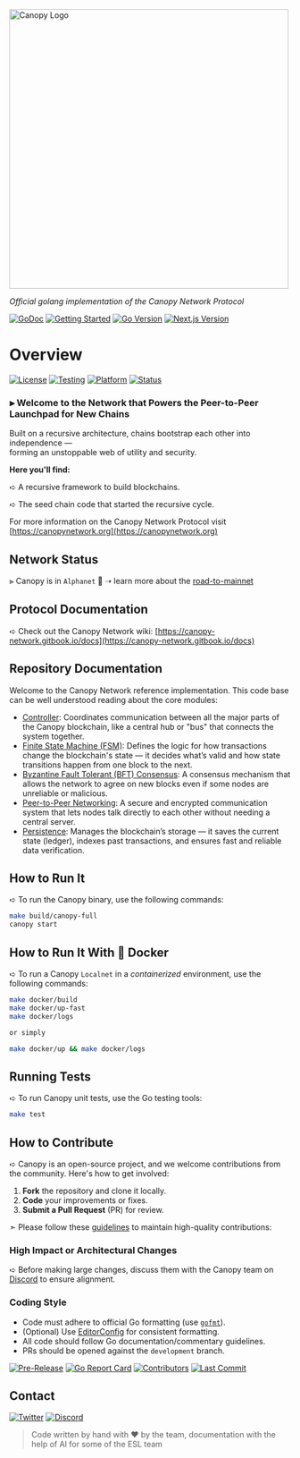 <img src="https://github.com/user-attachments/assets/b8d6f342-c18b-492e-b87f-06755f775c5f" alt="Canopy Logo" width="500"/>

_Official golang implementation of the Canopy Network Protocol_

[![GoDoc](https://img.shields.io/badge/godoc-reference-white.svg)](https://godoc.org/github.com/canopy-network/canopy)
[![Getting Started](https://img.shields.io/badge/getting%20started-guide-white)](https://canopynetwork.org)
[![Go Version](https://img.shields.io/badge/golang-v1.21-white.svg)](https://golang.org)
[![Next.js Version](https://img.shields.io/badge/next%20js-v14.2.3-white.svg)](https://nextjs.org/)


# Overview

[![License](https://img.shields.io/badge/License-MIT-white.svg)](https://opensource.org/licenses/MIT)
[![Testing](https://img.shields.io/badge/testing-docker%20compose-white)](https://docs.docker.com/compose/)
[![Platform](https://img.shields.io/badge/platform-linux%20%7C%20macos-white.svg)](https://github.com/canopy-network/canopy/releases)
[![Status](https://img.shields.io/badge/status-prelaunch-white)](https://docs.docker.com/compose/)

### ⫸ **Welcome to the Network that Powers the Peer-to-Peer Launchpad for New Chains**

Built on a recursive architecture, chains bootstrap each other into independence —  
forming an unstoppable web of utility and security. 

**Here you'll find:**

➪ A recursive framework to build blockchains.

➪ The seed chain code that started the recursive cycle.

For more information on the Canopy Network Protocol visit [https://canopynetwork.org](https://canopynetwork.org)

## Network Status

⪢ Canopy is in `Alphanet` 🚀 ➝ learn more about the [road-to-mainnet](https://www.canopynetwork.org/learn-more/road-to-mainnet)

## Protocol Documentation

➪ Check out the Canopy Network wiki:  [https://canopy-network.gitbook.io/docs](https://canopy-network.gitbook.io/docs)

## Repository Documentation

Welcome to the Canopy Network reference implementation. This code base can be well understood reading about the core modules:

- [Controller](controller/README.md): Coordinates communication between all the major parts of the Canopy blockchain, like a central hub or "bus" that connects the system together.
- [Finite State Machine (FSM)](fsm/README.md): Defines the logic for how transactions change the blockchain's state — it decides what’s valid and how state transitions happen from one block to the next.
- [Byzantine Fault Tolerant (BFT) Consensus](bft/README.md): A consensus mechanism that allows the network to agree on new blocks even if some nodes are unreliable or malicious.
- [Peer-to-Peer Networking](p2p/README.md): A secure and encrypted communication system that lets nodes talk directly to each other without needing a central server.
- [Persistence](store/README.md): Manages the blockchain’s storage — it saves the current state (ledger), indexes past transactions, and ensures fast and reliable data verification.

## How to Run It

➪ To run the Canopy binary, use the following commands:

```bash
make build/canopy-full
canopy start
```

## How to Run It With 🐳 Docker

➪ To run a Canopy `Localnet` in a *containerized* environment, use the following commands:
```bash
make docker/build
make docker/up-fast
make docker/logs

or simply

make docker/up && make docker/logs
```

## Running Tests

➪ To run Canopy unit tests, use the Go testing tools:

```bash
make test
```

## How to Contribute

➪ Canopy is an open-source project, and we welcome contributions from the community. Here's how to get involved:

1. **Fork** the repository and clone it locally.
2. **Code** your improvements or fixes.
3. **Submit a Pull Request** (PR) for review.

➣ Please follow these [guidelines](CONTRIBUTING.md) to maintain high-quality contributions:

### High Impact or Architectural Changes

➪ Before making large changes, discuss them with the Canopy team on [Discord](https://discord.gg/pNcSJj7Wdh) to ensure alignment.

### Coding Style

- Code must adhere to official Go formatting (use [`gofmt`](https://golang.org/cmd/gofmt)).
- (Optional) Use [EditorConfig](https://editorconfig.org) for consistent formatting.
- All code should follow Go documentation/commentary guidelines.
- PRs should be opened against the `development` branch.

[![Pre-Release](https://img.shields.io/github/release-pre/canopy-network/canopy.svg)](https://github.com/canopy-network/canopy/releases)
[![Go Report Card](https://goreportcard.com/badge/github.com/canopy-network/canopy)](https://goreportcard.com/report/github.com/canopy-network/canopy)
[![Contributors](https://img.shields.io/github/contributors/canopy-network/canopy.svg)](https://github.com/canopy-network/canopy/pulse)
[![Last Commit](https://img.shields.io/github/last-commit/canopy-network/canopy.svg)](https://github.com/canopy-network/canopy/pulse)

## Contact

[![Twitter](https://img.shields.io/twitter/url/http/shields.io.svg?style=social)](https://x.com/CNPYNetwork)
[![Discord](https://img.shields.io/badge/discord-online-blue.svg)](https://discord.gg/pNcSJj7Wdh)

> Code written by hand with ❤️ by the team, documentation with the help of AI for some of the ESL team
